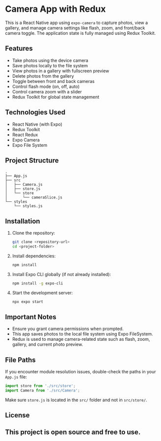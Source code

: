 # Camera App with Redux

This is a React Native app using `expo-camera` to capture photos, view a gallery, and manage camera settings like flash, zoom, and front/back camera toggle. The application state is fully managed using Redux Toolkit.

## Features

- Take photos using the device camera
- Save photos locally to the file system
- View photos in a gallery with fullscreen preview
- Delete photos from the gallery
- Toggle between front and back cameras
- Control flash mode (on, off, auto)
- Control camera zoom with a slider
- Redux Toolkit for global state management

## Technologies Used

- React Native (with Expo)
- Redux Toolkit
- React Redux
- Expo Camera
- Expo File System

## Project Structure

```
.
├── App.js
├── src
│   ├── Camera.js
│   ├── store.js
│   └── store
│       └── cameraSlice.js
└── styles
    └── styles.js
```

## Installation

1. Clone the repository:
   ```bash
   git clone <repository-url>
   cd <project-folder>
   ```

2. Install dependencies:
   ```bash
   npm install
   ```

3. Install Expo CLI globally (if not already installed):
   ```bash
   npm install -g expo-cli
   ```

4. Start the development server:
   ```bash
   npx expo start
   ```

## Important Notes

- Ensure you grant camera permissions when prompted.
- This app saves photos to the local file system using Expo FileSystem.
- Redux is used to manage camera-related state such as flash, zoom, gallery, and current photo preview.

## File Paths

If you encounter module resolution issues, double-check the paths in your `App.js` file:
```js
import store from './src/store';
import Camera from './src/Camera';
```

Make sure `store.js` is located in the `src/` folder and not in `src/store/`.

## License

This project is open source and free to use.
---

